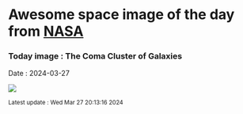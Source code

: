 
# Awesome space image of the day from [NASA](https://api.nasa.gov/)

### Today image : The Coma Cluster of Galaxies
Date : 2024-03-27

![](https://apod.nasa.gov/apod/image/2403/ComaCluster_Hua_960.jpg)

<small>Latest update : Wed Mar 27 20:13:16 2024</small>
        